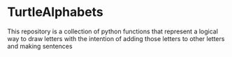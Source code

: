# TurtleAlphabets
This repository is a collection of python functions that represent a logical way to draw letters with the intention of adding those letters to other letters and making sentences
